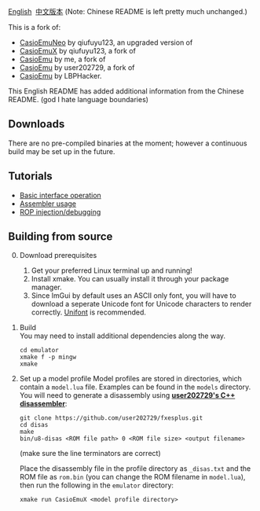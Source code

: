 [English](./README.md)&nbsp; [中文版本](docs/README_zh.md)
(Note: Chinese README is left pretty much unchanged.)

This is a fork of:
- [CasioEmuNeo](https://github.com/qiufuyu123/CasioEmuNeo) by qiufuyu123, an upgraded version of
- [CasioEmuX](https://github.com/qiufuyu123/CasioEmuX) by qiufuyu123, a fork of
- [CasioEmu](https://github.com/gamingwithevets/CasioEmu) by me, a fork of
- [CasioEmu](https://github.com/user202729/CasioEmu) by user202729, a fork of
- [CasioEmu](https://github.com/LBPHacker/CasioEmu) by LBPHacker.

This English README has added additional information from the Chinese README. (god I hate language boundaries)

## Downloads
There are no pre-compiled binaries at the moment; however a continuous build may be set up in the future.

## Tutorials
- [Basic interface operation](./docs/intro_ui.md)
- [Assembler usage](./docs/intro_asm.md)
- [ROP injection/debugging](./docs/intro_rop.md)

## Building from source
0. Download prerequisites
   1. Get your preferred Linux terminal up and running!
   2. Install xmake. You can usually install it through your package manager.
   3. Since ImGui by default uses an ASCII only font, you will have to download a seperate Unicode font for Unicode characters to render correctly. [Unifont](https://unifoundry.com/pub/unifont/) is recommended.
1. Build  
   You may need to install additional dependencies along the way.
   ```shell
   cd emulator
   xmake f -p mingw
   xmake
   ```
2. Set up a model profile
   Model profiles are stored in directories, which contain a `model.lua` file. Examples can be found in the `models` directory.  
   You will need to generate a disassembly using [**user202729's C++ disassembler**](https://github.com/user202729/fxesplus/tree/master/disas):
   ```shell
   git clone https://github.com/user202729/fxesplus.git
   cd disas
   make
   bin/u8-disas <ROM file path> 0 <ROM file size> <output filename>
   ```
   (make sure the line terminators are correct)

   Place the disassembly file in the profile directory as `_disas.txt` and the ROM file as `rom.bin` (you can change the ROM filename in `model.lua`), then run the following in the `emulator` directory:
   ```shell
   xmake run CasioEmuX <model profile directory>
   ```
